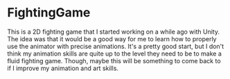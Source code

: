 # FightingGame
This is a 2D fighting game that I started working on a while ago with Unity. The idea was that it would be a good way for me to learn how to properly use the animator with precise animations. It's a pretty good start, but I don't think my animation skills are quite up to the level they need to be to make a fluid fighting game. Though, maybe this will be something to come back to if I improve my animation and art skills.
